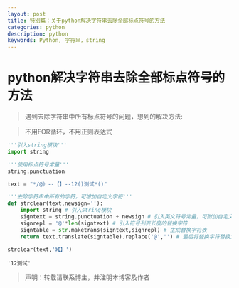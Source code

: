 ```yaml
---
layout: post
title: 特别篇：关于python解决字符串去除全部标点符号的方法
categories: python
description: python
keywords: Python, 字符串，string
---
```


# python解决字符串去除全部标点符号的方法 #

> 遇到去除字符串中所有标点符号的问题，想到的解决方法:

>不用FOR循环，不用正则表达式


```python
'''引入string模块'''
import string
```


```python
'''使用标点符号常量'''
string.punctuation
```


```python
text = "*/@》--【】--12()测试*()"

'''去除字符串中所有的字符，可增加自定义字符'''
def strclear(text,newsign=''):
    import string # 引入string模块
    signtext = string.punctuation + newsign # 引入英文符号常量，可附加自定义字符，默认为空
    signrepl = '@'*len(signtext) # 引入符号列表长度的替换字符
    signtable = str.maketrans(signtext,signrepl) # 生成替换字符表
    return text.translate(signtable).replace('@','') # 最后将替换字符替换为空即可

strclear(text,'》【】')
```




    '12测试'

> 声明：转载请联系博主，并注明本博客及作者
